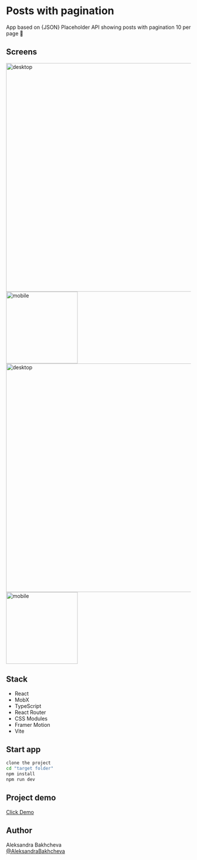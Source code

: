 # Posts with pagination

App based on {JSON} Placeholder API showing posts with pagination 10 per page 🚩

## Screens

<img width="621" alt="desktop" src="https://github.com/AleksandraBakhcheva/posts_vite-app/assets/76097160/f19e1ac3-649c-4adc-9af0-1445c02c318f">
<img width="195" alt="mobile" src="https://github.com/AleksandraBakhcheva/posts_vite-app/assets/76097160/a8a8f151-aebd-47d7-915c-245fa91ca66d">
<img width="621" alt="desktop" src="https://github.com/AleksandraBakhcheva/posts_vite-app/assets/76097160/3f63317b-eb61-46b1-9422-12361fd84e5d">
<img width="195" alt="mobile" src="https://github.com/AleksandraBakhcheva/posts_vite-app/assets/76097160/bc8dc724-283e-4810-b929-b6fd1e991bc1">

## Stack

- React
- MobX
- TypeScript
- React Router
- CSS Modules
- Framer Motion
- Vite
  
## Start app

```bash
clone the project
cd "target folder"
npm install
npm run dev
```

## Project demo

<a target="_blank" href="https://aleksandrabakhcheva.github.io/posts_vite-app/">Click Demo</a>

## Author

Aleksandra Bakhcheva<br>
[@AleksandraBakhcheva](https://github.com/AleksandraBakhcheva)
